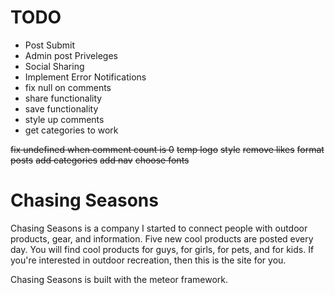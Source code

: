 TODO
====

- Post Submit
- Admin post Priveleges
- Social Sharing
- Implement Error Notifications
- fix null on comments
- share functionality
- save functionality
- style up comments
- get categories to work

~~fix undefined when comment count is 0~~
~~temp logo~~
~~style~~
~~remove likes~~
~~format posts~~
~~add categories~~
~~add nav~~
~~choose fonts~~

Chasing Seasons
===============
Chasing Seasons is a company I started to connect people with outdoor products, 
gear, and information. Five new cool products are posted every day. You will
find cool products for guys, for girls, for pets, and for kids. If you're
interested in outdoor recreation, then this is the site for you.

Chasing Seasons is built with the meteor framework.
